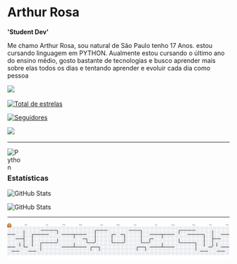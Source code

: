 # Arthur Rosa
**'Student Dev'**

Me chamo Arthur Rosa, sou natural de São Paulo tenho 17 Anos. estou cursando linguagem em PYTHON. Aualmente estou cursando o último ano do ensino médio, gosto bastante de tecnologias e busco aprender mais sobre elas todos os dias e tentando aprender e evoluir cada dia como pessoa

<a href="https://instagram.com/3453art_" target="_blank"><img src="https://img.shields.io/badge/-Instagram-%23E4405F?style=for-the-badge&logo=instagram&logoColor=white" target="_blank"></a>

</a> <a href="https://github.com/ArthurRosa17?tab=repositories&sort=stargazers">

<img 
alt="Total de estrelas" 
title="Total de estrelas GitHub" 
src="https://custom-icon-badges.demolab.com/github/stars/ArthurRosa17?color=55960c&style=for-the-badge&labelColor=488207&logo=star&label=estrelas"
/>

</a> <a href="https://github.com/ArthurRosa17?tab=followers">
<img 
  alt="Seguidores" 
  title="Me siga no GitHub" 
  src="https://custom-icon-badges.demolab.com/github/followers/ArthurRosa17?color=236ad3&labelColor=1155ba&style=for-the-badge&logo=github&label=Seguidores&logoColor=white"
/>

<a href = "mailto:arthurrosasilva324@gmail.com"><img src="https://img.shields.io/badge/-Gmail-%23333?style=for-the-badge&logo=gmail&logoColor=white" target="_blank"></a>

---
<img
         align="left" 
         alt="Python" 
         title="Python"
         width="30px" 
         src="https://cdn.jsdelivr.net/gh/devicons/devicon@latest/icons/python/python-original-wordmark.svg" />
<br/>
<br/>

###  Estatísticas

<p>

  <img
    alt="GitHub Stats" 
    height="200" 
    style="padding-right: 10px;" 
    src="https://github-readme-stats.vercel.app/api?username=ArthurRosa17&show_icons=true&theme=tokyonight&include_all_commits=true&locale=pt-br"/>
    
  <img 
      alt="GitHub Stats" 
      height="200" 
      src="https://github-readme-stats.vercel.app/api/top-langs/?username=ArthurRosa17&theme=tokyonight&layout=compact&custom_title=Tecnologias&langs_count=9"/>

---


<picture>
  <source media="(prefers-color-scheme: dark)" srcset="https://raw.githubusercontent.com/ricardolimaa29/ricardolimaa29/output/pacman-contribution-graph-dark.svg">
  <source media="(prefers-color-scheme: light)" srcset="https://raw.githubusercontent.com/ricardolimaa29/ricardolimaa29/output/pacman-contribution-graph.svg">
  <img alt="pacman contribution graph" src="https://raw.githubusercontent.com/ricardolimaa29/ricardolimaa29/output/pacman-contribution-graph.svg">
</picture>
